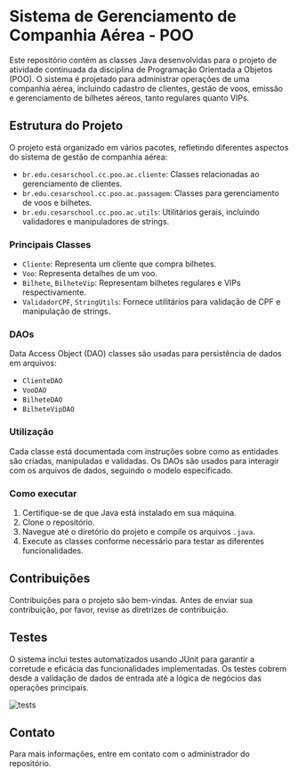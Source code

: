 # Sistema de Gerenciamento de Companhia Aérea - POO

Este repositório contém as classes Java desenvolvidas para o projeto de atividade continuada da disciplina de Programação Orientada a Objetos (POO). O sistema é projetado para administrar operações de uma companhia aérea, incluindo cadastro de clientes, gestão de voos, emissão e gerenciamento de bilhetes aéreos, tanto regulares quanto VIPs.

## Estrutura do Projeto

O projeto está organizado em vários pacotes, refletindo diferentes aspectos do sistema de gestão de companhia aérea:

- `br.edu.cesarschool.cc.poo.ac.cliente`: Classes relacionadas ao gerenciamento de clientes.
- `br.edu.cesarschool.cc.poo.ac.passagem`: Classes para gerenciamento de voos e bilhetes.
- `br.edu.cesarschool.cc.poo.ac.utils`: Utilitários gerais, incluindo validadores e manipuladores de strings.

### Principais Classes

- `Cliente`: Representa um cliente que compra bilhetes.
- `Voo`: Representa detalhes de um voo.
- `Bilhete`, `BilheteVip`: Representam bilhetes regulares e VIPs respectivamente.
- `ValidadorCPF`, `StringUtils`: Fornece utilitários para validação de CPF e manipulação de strings.

### DAOs

Data Access Object (DAO) classes são usadas para persistência de dados em arquivos:

- `ClienteDAO`
- `VooDAO`
- `BilheteDAO`
- `BilheteVipDAO`

### Utilização

Cada classe está documentada com instruções sobre como as entidades são criadas, manipuladas e validadas. Os DAOs são usados para interagir com os arquivos de dados, seguindo o modelo especificado.

### Como executar

1. Certifique-se de que Java está instalado em sua máquina.
2. Clone o repositório.
3. Navegue até o diretório do projeto e compile os arquivos `.java`.
4. Execute as classes conforme necessário para testar as diferentes funcionalidades.

## Contribuições

Contribuições para o projeto são bem-vindas. Antes de enviar sua contribuição, por favor, revise as diretrizes de contribuição.

## Testes

O sistema inclui testes automatizados usando JUnit para garantir a corretude e eficácia das funcionalidades implementadas. Os testes cobrem desde a validação de dados de entrada até a lógica de negócios das operações principais.

![tests](https://github.com/gabrielgrm/AirlineManagementSystem-POO/assets/131777675/6f56e5ca-b02b-4d8f-83b1-3c9a238ec160)

## Contato

Para mais informações, entre em contato com o administrador do repositório.
